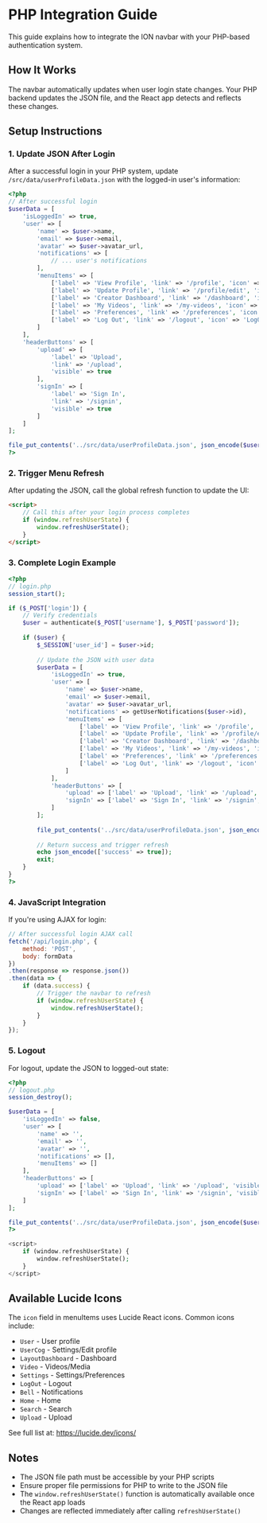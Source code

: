 # PHP Integration Guide

This guide explains how to integrate the ION navbar with your PHP-based authentication system.

## How It Works

The navbar automatically updates when user login state changes. Your PHP backend updates the JSON file, and the React app detects and reflects these changes.

## Setup Instructions

### 1. Update JSON After Login

After a successful login in your PHP system, update `/src/data/userProfileData.json` with the logged-in user's information:

```php
<?php
// After successful login
$userData = [
    'isLoggedIn' => true,
    'user' => [
        'name' => $user->name,
        'email' => $user->email,
        'avatar' => $user->avatar_url,
        'notifications' => [
            // ... user's notifications
        ],
        'menuItems' => [
            ['label' => 'View Profile', 'link' => '/profile', 'icon' => 'User'],
            ['label' => 'Update Profile', 'link' => '/profile/edit', 'icon' => 'UserCog'],
            ['label' => 'Creator Dashboard', 'link' => '/dashboard', 'icon' => 'LayoutDashboard'],
            ['label' => 'My Videos', 'link' => '/my-videos', 'icon' => 'Video'],
            ['label' => 'Preferences', 'link' => '/preferences', 'icon' => 'Settings'],
            ['label' => 'Log Out', 'link' => '/logout', 'icon' => 'LogOut']
        ]
    ],
    'headerButtons' => [
        'upload' => [
            'label' => 'Upload',
            'link' => '/upload',
            'visible' => true
        ],
        'signIn' => [
            'label' => 'Sign In',
            'link' => '/signin',
            'visible' => true
        ]
    ]
];

file_put_contents('../src/data/userProfileData.json', json_encode($userData, JSON_PRETTY_PRINT));
?>
```

### 2. Trigger Menu Refresh

After updating the JSON, call the global refresh function to update the UI:

```html
<script>
    // Call this after your login process completes
    if (window.refreshUserState) {
        window.refreshUserState();
    }
</script>
```

### 3. Complete Login Example

```php
<?php
// login.php
session_start();

if ($_POST['login']) {
    // Verify credentials
    $user = authenticate($_POST['username'], $_POST['password']);
    
    if ($user) {
        $_SESSION['user_id'] = $user->id;
        
        // Update the JSON with user data
        $userData = [
            'isLoggedIn' => true,
            'user' => [
                'name' => $user->name,
                'email' => $user->email,
                'avatar' => $user->avatar_url,
                'notifications' => getUserNotifications($user->id),
                'menuItems' => [
                    ['label' => 'View Profile', 'link' => '/profile', 'icon' => 'User'],
                    ['label' => 'Update Profile', 'link' => '/profile/edit', 'icon' => 'UserCog'],
                    ['label' => 'Creator Dashboard', 'link' => '/dashboard', 'icon' => 'LayoutDashboard'],
                    ['label' => 'My Videos', 'link' => '/my-videos', 'icon' => 'Video'],
                    ['label' => 'Preferences', 'link' => '/preferences', 'icon' => 'Settings'],
                    ['label' => 'Log Out', 'link' => '/logout', 'icon' => 'LogOut']
                ]
            ],
            'headerButtons' => [
                'upload' => ['label' => 'Upload', 'link' => '/upload', 'visible' => true],
                'signIn' => ['label' => 'Sign In', 'link' => '/signin', 'visible' => true]
            ]
        ];
        
        file_put_contents('../src/data/userProfileData.json', json_encode($userData, JSON_PRETTY_PRINT));
        
        // Return success and trigger refresh
        echo json_encode(['success' => true]);
        exit;
    }
}
?>
```

### 4. JavaScript Integration

If you're using AJAX for login:

```javascript
// After successful login AJAX call
fetch('/api/login.php', {
    method: 'POST',
    body: formData
})
.then(response => response.json())
.then(data => {
    if (data.success) {
        // Trigger the navbar to refresh
        if (window.refreshUserState) {
            window.refreshUserState();
        }
    }
});
```

### 5. Logout

For logout, update the JSON to logged-out state:

```php
<?php
// logout.php
session_destroy();

$userData = [
    'isLoggedIn' => false,
    'user' => [
        'name' => '',
        'email' => '',
        'avatar' => '',
        'notifications' => [],
        'menuItems' => []
    ],
    'headerButtons' => [
        'upload' => ['label' => 'Upload', 'link' => '/upload', 'visible' => true],
        'signIn' => ['label' => 'Sign In', 'link' => '/signin', 'visible' => true]
    ]
];

file_put_contents('../src/data/userProfileData.json', json_encode($userData, JSON_PRETTY_PRINT));
?>

<script>
    if (window.refreshUserState) {
        window.refreshUserState();
    }
</script>
```

## Available Lucide Icons

The `icon` field in menuItems uses Lucide React icons. Common icons include:

- `User` - User profile
- `UserCog` - Settings/Edit profile
- `LayoutDashboard` - Dashboard
- `Video` - Videos/Media
- `Settings` - Settings/Preferences
- `LogOut` - Logout
- `Bell` - Notifications
- `Home` - Home
- `Search` - Search
- `Upload` - Upload

See full list at: https://lucide.dev/icons/

## Notes

- The JSON file path must be accessible by your PHP scripts
- Ensure proper file permissions for PHP to write to the JSON file
- The `window.refreshUserState()` function is automatically available once the React app loads
- Changes are reflected immediately after calling `refreshUserState()`

